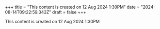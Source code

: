 +++
title = "This content is created on 12 Aug 2024 1:30PM"
date = "2024-08-14T09:22:59.343Z"
draft = false
+++

  This content is created on 12 Aug 2024 1:30PM
        